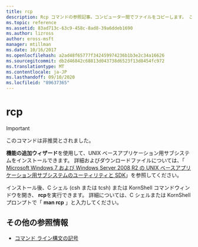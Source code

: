 ```yaml
---
title: rcp
description: Rcp コマンドの参照記事。コンピューター間でファイルをコピーします。 このコマンドは非推奨とされており、Windows の将来のリリースでサポートされるとは限りません。
ms.topic: reference
ms.assetid: 83ad713c-63c9-458c-8ad8-39a6ddeb1690
ms.author: lizross
author: eross-msft
manager: mtillman
ms.date: 10/16/2017
ms.openlocfilehash: a2ad48f65777f342459974236b1b3e2c34a16626
ms.sourcegitcommit: db2d46842c68813d043738d6523f13d8454fc972
ms.translationtype: MT
ms.contentlocale: ja-JP
ms.lasthandoff: 09/10/2020
ms.locfileid: "89637365"
---
```

# <a name="rcp"></a>rcp

>[!IMPORTANT]
> このコマンドは非推奨とされました。

**機能の追加ウィザード**を使用して、UNIX ベースアプリケーション用サブシステムをインストールできます。 詳細およびダウンロードファイルについては、「 [Microsoft Windows 7 および Windows Server 2008 R2 の UNIX ベースアプリケーション用サブシステムのユーティリティと SDK](https://www.microsoft.com/download/details.aspx?id=2391)」を参照してください。

インストール後、C シェル (csh または tcsh) または KornShell コマンドウィンドウを開き、 **rcp**を実行できます。 詳細については、C シェルまたは KornShell プロンプトで「 **man rcp** 」と入力してください。

## <a name="additional-references"></a>その他の参照情報

- [コマンド ライン構文の記号](command-line-syntax-key.md)